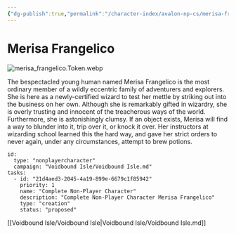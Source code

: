 ```yaml
---
{"dg-publish":true,"permalink":"/character-index/avalon-np-cs/merisa-frangelico/","title":"Merisa Frangelico","tags":["JournalEntryPage"]}
---
```






# Merisa Frangelico
![merisa_frangelico.Token.webp](/img/user/Voidbound%20token%20images/merisa_frangelico.Token.webp)

The bespectacled young human named Merisa Frangelico is the most ordinary member of a wildly eccentric family of adventurers and explorers. She is here as a newly-certified wizard to test her mettle by striking out into the business on her own. Although she is remarkably gifted in wizardry, she is overly trusting and innocent of the treacherous ways of the world. Furthermore, she is astonishingly clumsy. If an object exists, Merisa will find a way to blunder into it, trip over it, or knock it over. Her instructors at wizarding school learned this the hard way, and gave her strict orders to never again, under any circumstances, attempt to brew potions.

```RpgManager4
id: 
  type: "nonplayercharacter"
  campaign: "Voidbound Isle/Voidbound Isle.md"
tasks: 
  - id: "21d4aed3-2045-4a19-899e-6679c1f85942"
    priority: 1
    name: "Complete Non-Player Character"
    description: "Complete Non-Player Character Merisa Frangelico"
    type: "creation"
    status: "proposed"
```
[[Voidbound Isle/Voidbound Isle\|Voidbound Isle/Voidbound Isle.md]]